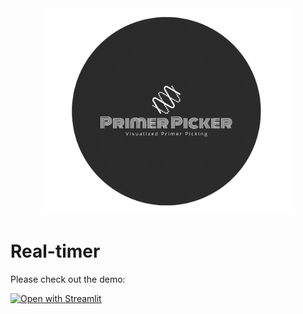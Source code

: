<div align=center><a href='(https://share.streamlit.io/shuxingyu94/real-timer/main_page.py)'><img src="https://github.com/ShuXingYu94/Primer-picker/blob/master/Icon/black%20on%20white.png" height="330px" /></a></div>

# Real-timer

Please check out the demo: 

[![Open with Streamlit](https://static.streamlit.io/badges/streamlit_badge_black_white.svg)](https://share.streamlit.io/shuxingyu94/real-timer/main_page.py)
